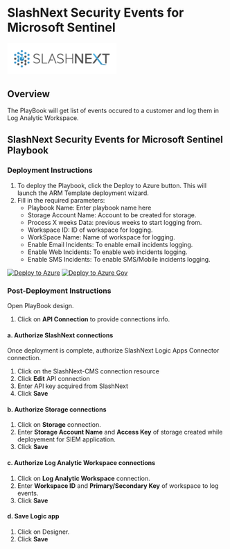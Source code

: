 # SlashNext Security Events for Microsoft Sentinel
<img src="./logo/slashnext-logo.png" alt="drawing" width="50%"/><br>

## Overview

The PlayBook will get list of events occured to a customer and log them in Log Analytic Workspace.

## SlashNext Security Events for Microsoft Sentinel Playbook 


### Deployment Instructions 
1. To deploy the Playbook, click the Deploy to Azure button. This will launch the ARM Template deployment wizard.
2. Fill in the required parameters:
    * Playbook Name: Enter playbook name here
    * Storage Account Name: Account to be created for storage.
    * Process X weeks Data: previous weeks to start logging from.
    * Workspace ID: ID of workspace for logging.
    * WorkSpace Name: Name of workspace for logging.
    * Enable Email Incidents: To enable email incidents logging.
    * Enable Web Incidents: To enable web incidents logging.
    * Enable SMS Incidents: To enable SMS/Mobile incidents logging.

[![Deploy to Azure](https://aka.ms/deploytoazurebutton)](https://portal.azure.com/#create/Microsoft.Template/uri/https%3A%2F%2Fraw.githubusercontent.com%2FAzure%2FAzure-Sentinel%2Fmaster%2FSolutions%2FSlashNext%20SIEM%2FPlayBook%2Fdeploy.json)
[![Deploy to Azure Gov](https://aka.ms/deploytoazuregovbutton)](https://portal.azure.us/#create/Microsoft.Template/uri/https%3A%2F%2Fraw.githubusercontent.com%2FAzure%2FAzure-Sentinel%2Fmaster%2FSolutions%2FSlashNext%20SIEM%2FPlayBook%2Fdeploy.json)

### Post-Deployment Instructions
Open PlayBook design.
1. Click on **API Connection** to provide connections info.
#### a. Authorize SlashNext connections

Once deployment is complete, authorize SlashNext Logic Apps Connector connection.

1. Click on the SlashNext-CMS connection resource
2. Click **Edit** API connection
3. Enter API key acquired from SlashNext
4. Click **Save**

#### b. Authorize Storage connections

1. Click on **Storage** connection.
2. Enter **Storage Account Name** and **Access Key** of storage created while deployement for SIEM application.
3. Click **Save**


#### c. Authorize Log Analytic Workspace connections

1. Click on **Log Analytic Workspace** connection.
2. Enter **Workspace ID** and **Primary/Secondary Key** of workspace to log events.
3. Click **Save**

#### d. Save Logic app

1. Click on Designer.
2. Click **Save**